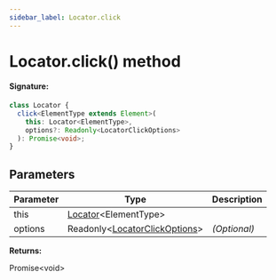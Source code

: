 ```yaml
---
sidebar_label: Locator.click
---
```


# Locator.click() method

#### Signature:

```typescript
class Locator {
  click<ElementType extends Element>(
    this: Locator<ElementType>,
    options?: Readonly<LocatorClickOptions>
  ): Promise<void>;
}
```

## Parameters

| Parameter | Type                                                                      | Description  |
| --------- | ------------------------------------------------------------------------- | ------------ |
| this      | [Locator](./puppeteer.locator.md)&lt;ElementType&gt;                      |              |
| options   | Readonly&lt;[LocatorClickOptions](./puppeteer.locatorclickoptions.md)&gt; | _(Optional)_ |

**Returns:**

Promise&lt;void&gt;
